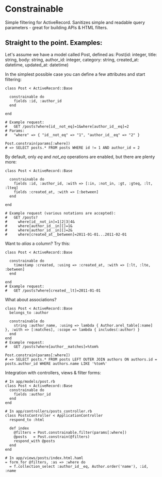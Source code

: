 # Constrainable

Simple filtering for ActiveRecord. Sanitizes simple and readable query parameters - great for building APIs & HTML filters.

## Straight to the point. Examples:

Let's assume we have a model called Post, defined as:
    Post(id: integer, title: string, body: string, author_id: integer, category: string, created_at: datetime, updated_at: datetime)

In the simplest possible case you can define a few attributes and start filtering:

    class Post < ActiveRecord::Base

      constrainable do
        fields :id, :author_id
      end

    end

    # Example request:
    #   GET /posts?where[id__not_eq]=1&where[author_id__eq]=2
    # Params:
    #   "where" => { "id__not_eq" => "1", "author_id__eq" => "2" }

    Post.constrain(params[:where])
    # => SELECT posts.* FROM posts WHERE id != 1 AND author_id = 2

By default, only *eq* and *not_eq* operations are enabled, but there are plenty more:

    class Post < ActiveRecord::Base

      constrainable do
        fields :id, :author_id, :with => [:in, :not_in, :gt, :gteq, :lt, :lteq]
        fields :created_at, :with => [:between]
      end

    end

    # Example request (various notations are accepted):
    #   GET /posts?
    #     where[id__not_in]=1|2|3|4&
    #     where[author_id__in][]=1&
    #     where[author_id__in][]=2&
    #     where[created_at__between]=2011-01-01...2011-02-01

Want to *alias* a column? Try this:

    class Post < ActiveRecord::Base

      constrainable do
        timestamp :created, :using => :created_at, :with => [:lt, :lte, :between]
      end

    end
    # Example request:
    #   GET /posts?where[created__lt]=2011-01-01

What about associations?

    class Post < ActiveRecord::Base
      belongs_to :author

      constrainable do
        string :author_name, :using => lambda { Author.arel_table[:name] }, :with => [:matches], :scope => lambda { includes(:author) }
      end
    end
    # Example request:
    #   GET /posts?where[author__matches]=%tom%

    Post.constrain(params[:where])
    # => SELECT posts.* FROM posts LEFT OUTER JOIN authors ON authors.id = posts.author_id WHERE authors.name LIKE '%tom%'

Integration with controllers, views & filter forms:

    # In app/models/post.rb
    class Post < ActiveRecord::Base
      constrainable do
        fields :author_id
      end
    end

    # In app/controllers/posts_controller.rb
    class PostsController < ApplicationController
      respond_to :html

      def index
        @filters = Post.constrainable.filter(params[:where])
        @posts   = Post.constrain(@filters)
        respond_with @posts
      end
    end

    # In app/views/posts/index.html.haml
    = form_for @filters, :as => :where do
      = f.collection_select :author_id__eq, Author.order('name'), :id, :name
